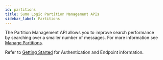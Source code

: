 ```yaml
---
id: partitions
title: Sumo Logic Partition Management APIs
sidebar_label: Partitions
---
```


The Partition Management API allows you to improve search performance by searching over a smaller number of messages. For more information see [Manage Partitions](https://help.sumologic.com/?cid=5231).

Refer to [Getting Started](docs/api/index.md) for Authentication and Endpoint information.
